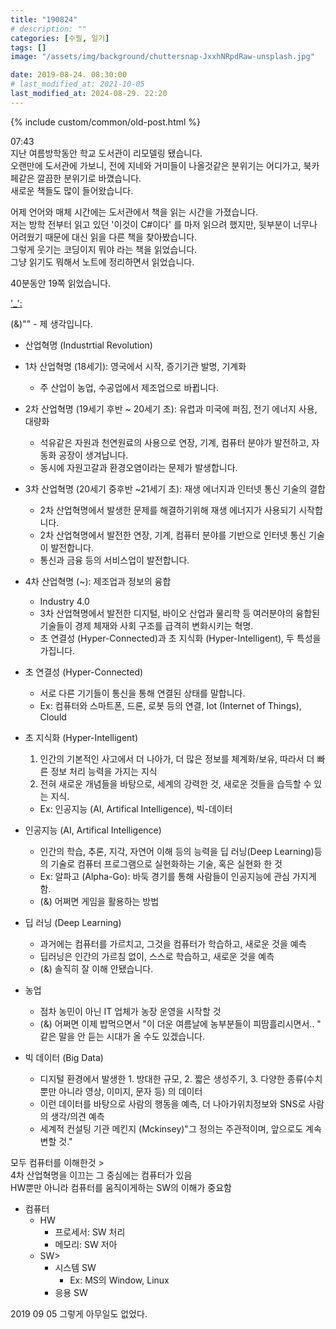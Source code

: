```yaml
---
title: "190824"
# description: ""
categories: [수필, 일기]
tags: []
image: "/assets/img/background/chuttersnap-JxxhNRpdRaw-unsplash.jpg"

date: 2019-08-24. 08:30:00
# last_modified_at: 2021-10-05
last_modified_at: 2024-08-29. 22:20
---
```


{% include custom/common/old-post.html %}

07:43  
지난 여름방학동안 학교 도서관이 리모델링 됐습니다.  
오랜만에 도서관에 가보니, 전에 지네와 거미들이 나올것같은 분위기는 어디가고, 북카페같은 깔끔한 분위기로 바꼈습니다.  
새로운 책들도 많이 들어왔습니다.  

어제 언어와 매체 시간에는 도서관에서 책을 읽는 시간을 가졌습니다.  
저는 방학 전부터 읽고 있던 '이것이 C#이다' 를 마저 읽으려 했지만, 뒷부분이 너무나 어려웠기 때문에 대신 읽을 다른 책을 찾아봤습니다.  
그렇게 웃기는 코딩이지 뭐야 라는 책을 읽었습니다.  
그냥 읽기도 뭐해서 노트에 정리하면서 읽었습니다.  

40분동안 19쪽 읽었습니다.  

['_':](https://book.naver.com/bookdb/book_detail.php?bid=14371281)  

(&)"" - 제 생각입니다.  

- 산업혁명 (Industrtial Revolution)

- 1차 산업혁명 (18세기): 영국에서 시작, 증기기관 발명, 기계화
  - 주 산업이 농업, 수공업에서 제조업으로 바뀝니다.

- 2차 산업혁명 (19세기 후반 ~ 20세기 초): 유렵과 미국에 퍼짐, 전기 에너지 사용, 대량화
  - 석유같은 자원과 천연원료의 사용으로 연장, 기계, 컴퓨터 분야가 발전하고, 자동화 공장이 생겨납니다.
  - 동시에 자원고갈과 환경오염이라는 문제가 발생합니다.

- 3차 산업혁명 (20세기 중후반 ~21세기 초): 재생 에너지과 인터넷 통신 기술의 결합
  - 2차 산업혁명에서 발생한 문제를 해결하기위해 재생 에너지가 사용되기 시작합니다.
  - 2차 산업혁명에서 발전한 연장, 기계, 컴퓨터 분야를 기반으로 인터넷 통신 기술이 발전합니다.
  - 통신과 금융 등의 서비스업이 발전합니다.

- 4차 산업혁명 (~): 제조업과 정보의 융합
  - Industry 4.0
  - 3차 산업혁명에서 발전한 디지털, 바이오 산업과 물리학 등 여러분야의 융합된 기술들이 경제 체재와 사회 구조를 급격히 변화시키는 혁명.
  - 초 연결성 (Hyper-Connected)과 초 지식화 (Hyper-Intelligent), 두 특성을 가집니다.

- 초 연결성 (Hyper-Connected)
  - 서로 다른 기기들이 통신을 통해 연결된 상태를 말합니다.
  - Ex: 컴퓨터와 스마트폰, 드론, 로봇 등의 연결, Iot (Internet of Things), Clould

- 초 지식화 (Hyper-Intelligent)
  1. 인간의 기본적인 사고에서 더 나아가, 더 많은 정보를 체계화/보유, 따라서 더 빠른 정보 처리 능력을 가지는 지식
  2. 전혀 새로운 개념들을 바탕으로, 세계의 강력한 것, 새로운 것들을 습득할 수 있는 지식.
  - Ex: 인공지능 (AI, Artifical Intelligence), 빅-데이터

- 인공지능 (AI, Artifical Intelligence)
  - 인간의 학습, 추론, 지각, 자연어 이해 등의 능력을 딥 러닝(Deep Learning)등의 기술로 컴퓨터 프로그램으로 실현화하는 기술, 혹은 실현화 한 것
  - Ex: 알파고 (Alpha-Go): 바둑 경기를 통해 사람들이 인공지능에 관심 가지게 함.
  - (&) 어쩌면 게임을 활용하는 방법

- 딥 러닝 (Deep Learning)
  - 과거에는 컴퓨터를 가르치고, 그것을 컴퓨터가 학습하고, 새로운 것을 예측
  - 딥러닝은 인간의 가르침 없이, 스스로 학습하고, 새로운 것을 예측
  - (&) 솔직히 잘 이해 안됐습니다.

- 농업
  - 점차 농민이 아닌 IT 업체가 농장 운영을 시작할 것
  - (&) 어쩌면 이제 밥먹으면서 "이 더운 여름날에 농부분들이 피땀흘리시면서.. " 같은 말을 안 듣는 시대가 올 수도 있겠습니다.

- 빅 데이터 (Big Data)
  - 디지털 환경에서 발생한 1. 방대한 규모, 2. 짧은 생성주기, 3. 다양한 종류(수치뿐만 아니라 영상, 이미지, 문자 등) 의 데이터
  - 이런 데이터를 바탕으로 사람의 행동을 예측, 더 나아가위치정보와 SNS로 사람의 생각/의견 예측
  - 세계적 컨설팅 기관 메킨지 (Mckinsey)"그 정의는 주관적이며, 앞으로도 계속 변할 것."

모두 컴퓨터를 이해한것 >  
4차 산업혁명을 이끄는 그 중심에는 컴퓨터가 있음  
HW뿐만 아니라 컴퓨터를 움직이게하는 SW의 이해가 중요함  

- 컴퓨터
  - HW
    - 프로세서: SW 처리
    - 메모리: SW 저아
  - SW>
    - 시스템 SW
      - Ex: MS의 Window, Linux
    - 응용 SW

2019 09 05 그렇게 아무일도 없었다.  
